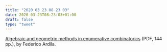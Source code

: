 ```yaml
---
title: "2020 03 23 08 23 03"
date: 2020-03-23T08:23:03+01:00
draft: false
type: "tweet"
---
```


[Algebraic and geometric methods in enumerative combinatorics](http://math.sfsu.edu/federico/Articles/methods.pdf) (PDF, 144 pp.), by Federico Ardila.
